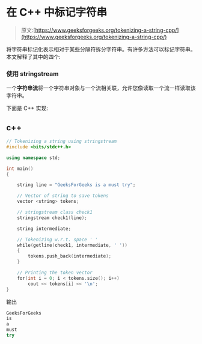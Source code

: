 # 在 C++ 中标记字符串

> 原文:[https://www.geeksforgeeks.org/tokenizing-a-string-cpp/](https://www.geeksforgeeks.org/tokenizing-a-string-cpp/)

将字符串标记化表示相对于某些分隔符拆分字符串。有许多方法可以标记字符串。本文解释了其中的四个:

### 使用 stringstream

一个**字符串流**将一个字符串对象与一个流相关联，允许您像读取一个流一样读取该字符串。

下面是 C++ 实现:

## c++

```cpp
// Tokenizing a string using stringstream
#include <bits/stdc++.h>

using namespace std;

int main()
{

    string line = "GeeksForGeeks is a must try";

    // Vector of string to save tokens
    vector <string> tokens;

    // stringstream class check1
    stringstream check1(line);

    string intermediate;

    // Tokenizing w.r.t. space ' '
    while(getline(check1, intermediate, ' '))
    {
        tokens.push_back(intermediate);
    }

    // Printing the token vector
    for(int i = 0; i < tokens.size(); i++)
        cout << tokens[i] << '\n';
}
```

输出

```cpp
GeeksForGeeks
is
a
must
try
```